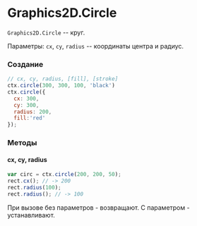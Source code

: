 ﻿Graphics2D.Circle
===================

`Graphics2D.Circle` -- круг.

Параметры: `cx`, `cy`, `radius` -- координаты центра и радиус.

### Создание
```js
// cx, cy, radius, [fill], [stroke]
ctx.circle(300, 300, 100, 'black')
ctx.circle({
  cx: 300,
  cy: 300,
  radius: 200,
  fill:'red'
});
```

### Методы
#### cx, cy, radius
```js
var circ = ctx.circle(200, 200, 50);
rect.cx(); // -> 200
rect.radius(100);
rect.radius(); // -> 100
```
При вызове без параметров - возвращают. С параметром - устанавливают.
